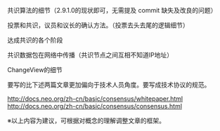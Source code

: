 
共识算法的细节（2.9.1.0的现状即可，无需提及 commit 缺失及改良的问题）

投票和共识，议员和议长的确认方法。（投票去头去尾的逻辑细节）

达成共识的各个阶段

共识数据包在网络中传播（共识节点之间互相不知道IP地址）

ChangeView的细节

要写的比下述两篇文章更加偏向于技术人员角度。要写成技术协议的规范。

http://docs.neo.org/zh-cn/basic/consensus/whitepaper.html
http://docs.neo.org/zh-cn/basic/consensus/consensus.html

※以上内容为建议，可根据对概念的理解调整文章的框架。